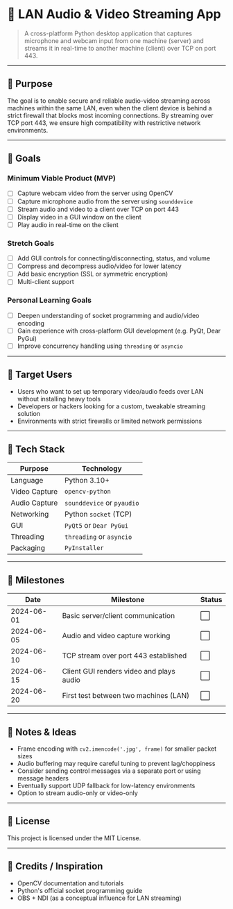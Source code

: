 
# 🎥 LAN Audio & Video Streaming App

> A cross-platform Python desktop application that captures microphone and webcam input from one machine (server) and streams it in real-time to another machine (client) over TCP on port 443.

---

## 📌 Purpose

The goal is to enable secure and reliable audio-video streaming across machines within the same LAN, even when the client device is behind a strict firewall that blocks most incoming connections. By streaming over TCP port 443, we ensure high compatibility with restrictive network environments.

---

## 🎯 Goals

### Minimum Viable Product (MVP)
- [ ] Capture webcam video from the server using OpenCV
- [ ] Capture microphone audio from the server using `sounddevice`
- [ ] Stream audio and video to a client over TCP on port 443
- [ ] Display video in a GUI window on the client
- [ ] Play audio in real-time on the client

### Stretch Goals
- [ ] Add GUI controls for connecting/disconnecting, status, and volume
- [ ] Compress and decompress audio/video for lower latency
- [ ] Add basic encryption (SSL or symmetric encryption)
- [ ] Multi-client support

### Personal Learning Goals
- [ ] Deepen understanding of socket programming and audio/video encoding
- [ ] Gain experience with cross-platform GUI development (e.g. PyQt, Dear PyGui)
- [ ] Improve concurrency handling using `threading` or `asyncio`

---

## 👥 Target Users

- Users who want to set up temporary video/audio feeds over LAN without installing heavy tools
- Developers or hackers looking for a custom, tweakable streaming solution
- Environments with strict firewalls or limited network permissions

---

## 🧱 Tech Stack

| Purpose          | Technology           |
|------------------|----------------------|
| Language         | Python 3.10+         |
| Video Capture    | `opencv-python`      |
| Audio Capture    | `sounddevice` or `pyaudio` |
| Networking       | Python `socket` (TCP) |
| GUI              | `PyQt5` or `Dear PyGui` |
| Threading        | `threading` or `asyncio` |
| Packaging        | `PyInstaller`        |

---

## 📆 Milestones

| Date       | Milestone                                | Status |
|------------|------------------------------------------|--------|
| 2024-06-01 | Basic server/client communication         | ⬜️     |
| 2024-06-05 | Audio and video capture working           | ⬜️     |
| 2024-06-10 | TCP stream over port 443 established      | ⬜️     |
| 2024-06-15 | Client GUI renders video and plays audio  | ⬜️     |
| 2024-06-20 | First test between two machines (LAN)     | ⬜️     |

---

## 🧠 Notes & Ideas

- Frame encoding with `cv2.imencode('.jpg', frame)` for smaller packet sizes
- Audio buffering may require careful tuning to prevent lag/choppiness
- Consider sending control messages via a separate port or using message headers
- Eventually support UDP fallback for low-latency environments
- Option to stream audio-only or video-only

---

## 📄 License

This project is licensed under the MIT License.

---

## 🙌 Credits / Inspiration

- OpenCV documentation and tutorials
- Python's official socket programming guide
- OBS + NDI (as a conceptual influence for LAN streaming)
